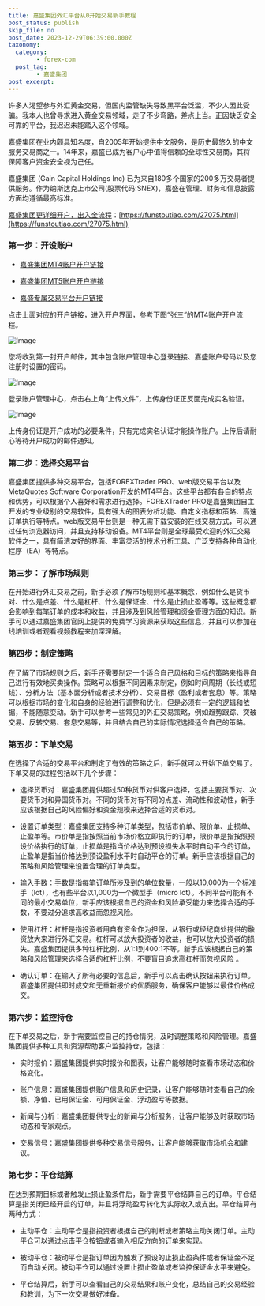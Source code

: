 ```yaml
---
title: 嘉盛集团外汇平台从0开始交易新手教程
post_status: publish
skip_file: no
post_date: 2023-12-29T06:39:00.000Z
taxonomy:
  category:
        - forex-com
  post_tag:
        - 嘉盛集团
post_excerpt: 
---
```

许多人渴望参与外汇黄金交易，但国内监管缺失导致黑平台泛滥，不少人因此受骗。我本人也曾寻求进入黄金交易领域，走了不少弯路，差点上当。正因缺乏安全可靠的平台，我迟迟未能踏入这个领域。

嘉盛集团在业内颇具知名度，自2005年开始提供中文服务，是历史最悠久的中文服务交易商之一。14年来，嘉盛已成为客户心中值得信赖的全球性交易商，其将保障客户资金安全视为己任。

嘉盛集团 (Gain Capital Holdings Inc) 已为来自180多个国家的200多万交易者提供服务。作为纳斯达克上市公司(股票代码:SNEX)，嘉盛在管理、财务和信息披露方面均遵循最高标准。

[嘉盛集团更详细开户，出入金流程](https://funstoutiao.com/27075.html)：[https://funstoutiao.com/27075.html](https://funstoutiao.com/27075.html)

### 第一步：开设账户

* [嘉盛集团MT4账户开户链接](https://s.ssgg.net/jsmt4)

* [嘉盛集团MT5账户开户链接](https://s.ssgg.net/jsmt5)

* [嘉盛专属交易平台开户链接](https://s.ssgg.net/js)

点击上面对应的开户链接，进入开户界面，参考下图“张三”的MT4账户开户流程。

![Image](https://prod-files-secure.s3.us-west-2.amazonaws.com/39ed1227-6d7d-4570-be36-9ccd4a2c4241/7a167aea-686b-400d-af59-4e18eb607a40/640.png?X-Amz-Algorithm=AWS4-HMAC-SHA256&X-Amz-Content-Sha256=UNSIGNED-PAYLOAD&X-Amz-Credential=ASIAZI2LB466XYNJJQP6%2F20250628%2Fus-west-2%2Fs3%2Faws4_request&X-Amz-Date=20250628T101313Z&X-Amz-Expires=3600&X-Amz-Security-Token=IQoJb3JpZ2luX2VjEJL%2F%2F%2F%2F%2F%2F%2F%2F%2F%2FwEaCXVzLXdlc3QtMiJHMEUCIQDl3WA28Vfw1y70qRyXyHu7IhSxf6LXxRAVr%2FEeUTJU%2BwIgOiCLzvLsYakDJSYU2BVjLJKDUwgwFwNtx%2Fy2WhRQvxwqiAQIi%2F%2F%2F%2F%2F%2F%2F%2F%2F%2F%2FARAAGgw2Mzc0MjMxODM4MDUiDNVrkCCOkJLrBf0BiCrcA5Q5SBGRU7D652xjmNecXVrfwvhlDPhS4BYAtAMrekk1jxasNRVMAo3QrUFYTaroaCJqHmZtMG71eox5wCskqjpUHBmA8absPKZoOg%2F9S3cB8uzPEZIqlijBh%2F6L8i4E9mFREb2gcAYQhc4kCHTJMGRgPgSjRxDfulXWMXtBF73gAp492Y4QeZa8%2BpbA5sTTT6Du9pe50Hi1MblvWQh1f8RUtQ7D0pM18coXGpVUR7K5Vm0V%2B9GPywVob8JRoEA4Km6XWOqIdxpcFzNfv1HkcqfXbxMvxvB8FuLT5Fn3xlBOPpgh0G%2Bmxx2bEJcf4%2FYe%2BnxgjoC9tVW5PbTPfgC8pPu2Rc9mNWHXMrR%2FGFog4yLpbTs76IsIlVGYwmuFkRRpEPGx5GQwG1j%2F6E9zAQHgZJWfH4SbXWOOLkKbwdht65c9aYqdLfrM7%2ByOLEfKKFBS8TXd1VKu457xkG2IHTZuatEq0IbggUKzd%2Bn2C%2BQ5ee9Nc%2FjTv5MguMTvq9R4tMXGML7E4gHKZMH%2BoXrLKaRoiOz4rOSzNR0NOgFtP6NEqukPa9bw2sS2QXiKiu2MYBWFSmZKehAVgm2wAjSB9MMwrTezWYsa3YdtiVr%2FdFJrJ70ThqTSR55gyGeq4Y%2FHMOfz%2FsIGOqUB%2FCmlf8%2BYPdMBaIVifOnlaiFCElLZHLs5gokG%2Bj6%2BIanJC%2BcmynyYgnJLoFnb59ox%2BnSIMGNnm0BcIzQctBCp7txaJa5MIa0cvz1sLrMT3HKTl4u5o09C1B8f2vgioQqwv9osDBvD%2Bpd30lThmK3l1a1cNuD1AR0gPliwYydnf3uY10r22Yfaw6znDV9Zfk860GEAmbvA6jtBW8xhIkmimTRFmwXd&X-Amz-Signature=165a57a9cdcea8dd1e929826cda290b95bc93ed7dd7648be35baa8739cec751f&X-Amz-SignedHeaders=host&x-amz-checksum-mode=ENABLED&x-id=GetObject)

您将收到第一封开户邮件，其中包含账户管理中心登录链接、嘉盛账户号码以及您注册时设置的密码。

![Image](https://prod-files-secure.s3.us-west-2.amazonaws.com/39ed1227-6d7d-4570-be36-9ccd4a2c4241/eaa1c6b3-2877-4284-a0e1-530e222c27fb/image.png?X-Amz-Algorithm=AWS4-HMAC-SHA256&X-Amz-Content-Sha256=UNSIGNED-PAYLOAD&X-Amz-Credential=ASIAZI2LB466XYNJJQP6%2F20250628%2Fus-west-2%2Fs3%2Faws4_request&X-Amz-Date=20250628T101313Z&X-Amz-Expires=3600&X-Amz-Security-Token=IQoJb3JpZ2luX2VjEJL%2F%2F%2F%2F%2F%2F%2F%2F%2F%2FwEaCXVzLXdlc3QtMiJHMEUCIQDl3WA28Vfw1y70qRyXyHu7IhSxf6LXxRAVr%2FEeUTJU%2BwIgOiCLzvLsYakDJSYU2BVjLJKDUwgwFwNtx%2Fy2WhRQvxwqiAQIi%2F%2F%2F%2F%2F%2F%2F%2F%2F%2F%2FARAAGgw2Mzc0MjMxODM4MDUiDNVrkCCOkJLrBf0BiCrcA5Q5SBGRU7D652xjmNecXVrfwvhlDPhS4BYAtAMrekk1jxasNRVMAo3QrUFYTaroaCJqHmZtMG71eox5wCskqjpUHBmA8absPKZoOg%2F9S3cB8uzPEZIqlijBh%2F6L8i4E9mFREb2gcAYQhc4kCHTJMGRgPgSjRxDfulXWMXtBF73gAp492Y4QeZa8%2BpbA5sTTT6Du9pe50Hi1MblvWQh1f8RUtQ7D0pM18coXGpVUR7K5Vm0V%2B9GPywVob8JRoEA4Km6XWOqIdxpcFzNfv1HkcqfXbxMvxvB8FuLT5Fn3xlBOPpgh0G%2Bmxx2bEJcf4%2FYe%2BnxgjoC9tVW5PbTPfgC8pPu2Rc9mNWHXMrR%2FGFog4yLpbTs76IsIlVGYwmuFkRRpEPGx5GQwG1j%2F6E9zAQHgZJWfH4SbXWOOLkKbwdht65c9aYqdLfrM7%2ByOLEfKKFBS8TXd1VKu457xkG2IHTZuatEq0IbggUKzd%2Bn2C%2BQ5ee9Nc%2FjTv5MguMTvq9R4tMXGML7E4gHKZMH%2BoXrLKaRoiOz4rOSzNR0NOgFtP6NEqukPa9bw2sS2QXiKiu2MYBWFSmZKehAVgm2wAjSB9MMwrTezWYsa3YdtiVr%2FdFJrJ70ThqTSR55gyGeq4Y%2FHMOfz%2FsIGOqUB%2FCmlf8%2BYPdMBaIVifOnlaiFCElLZHLs5gokG%2Bj6%2BIanJC%2BcmynyYgnJLoFnb59ox%2BnSIMGNnm0BcIzQctBCp7txaJa5MIa0cvz1sLrMT3HKTl4u5o09C1B8f2vgioQqwv9osDBvD%2Bpd30lThmK3l1a1cNuD1AR0gPliwYydnf3uY10r22Yfaw6znDV9Zfk860GEAmbvA6jtBW8xhIkmimTRFmwXd&X-Amz-Signature=c253d7b14aeee3b0bbba58ff986b9c94a45f618e052ad363b6e9e9e2b97dcfc6&X-Amz-SignedHeaders=host&x-amz-checksum-mode=ENABLED&x-id=GetObject)

登录账户管理中心，点击右上角“上传文件”，上传身份证正反面完成实名验证。

![Image](https://prod-files-secure.s3.us-west-2.amazonaws.com/39ed1227-6d7d-4570-be36-9ccd4a2c4241/54090639-09fc-46b4-a135-e0289f707147/image.png?X-Amz-Algorithm=AWS4-HMAC-SHA256&X-Amz-Content-Sha256=UNSIGNED-PAYLOAD&X-Amz-Credential=ASIAZI2LB466XYNJJQP6%2F20250628%2Fus-west-2%2Fs3%2Faws4_request&X-Amz-Date=20250628T101313Z&X-Amz-Expires=3600&X-Amz-Security-Token=IQoJb3JpZ2luX2VjEJL%2F%2F%2F%2F%2F%2F%2F%2F%2F%2FwEaCXVzLXdlc3QtMiJHMEUCIQDl3WA28Vfw1y70qRyXyHu7IhSxf6LXxRAVr%2FEeUTJU%2BwIgOiCLzvLsYakDJSYU2BVjLJKDUwgwFwNtx%2Fy2WhRQvxwqiAQIi%2F%2F%2F%2F%2F%2F%2F%2F%2F%2F%2FARAAGgw2Mzc0MjMxODM4MDUiDNVrkCCOkJLrBf0BiCrcA5Q5SBGRU7D652xjmNecXVrfwvhlDPhS4BYAtAMrekk1jxasNRVMAo3QrUFYTaroaCJqHmZtMG71eox5wCskqjpUHBmA8absPKZoOg%2F9S3cB8uzPEZIqlijBh%2F6L8i4E9mFREb2gcAYQhc4kCHTJMGRgPgSjRxDfulXWMXtBF73gAp492Y4QeZa8%2BpbA5sTTT6Du9pe50Hi1MblvWQh1f8RUtQ7D0pM18coXGpVUR7K5Vm0V%2B9GPywVob8JRoEA4Km6XWOqIdxpcFzNfv1HkcqfXbxMvxvB8FuLT5Fn3xlBOPpgh0G%2Bmxx2bEJcf4%2FYe%2BnxgjoC9tVW5PbTPfgC8pPu2Rc9mNWHXMrR%2FGFog4yLpbTs76IsIlVGYwmuFkRRpEPGx5GQwG1j%2F6E9zAQHgZJWfH4SbXWOOLkKbwdht65c9aYqdLfrM7%2ByOLEfKKFBS8TXd1VKu457xkG2IHTZuatEq0IbggUKzd%2Bn2C%2BQ5ee9Nc%2FjTv5MguMTvq9R4tMXGML7E4gHKZMH%2BoXrLKaRoiOz4rOSzNR0NOgFtP6NEqukPa9bw2sS2QXiKiu2MYBWFSmZKehAVgm2wAjSB9MMwrTezWYsa3YdtiVr%2FdFJrJ70ThqTSR55gyGeq4Y%2FHMOfz%2FsIGOqUB%2FCmlf8%2BYPdMBaIVifOnlaiFCElLZHLs5gokG%2Bj6%2BIanJC%2BcmynyYgnJLoFnb59ox%2BnSIMGNnm0BcIzQctBCp7txaJa5MIa0cvz1sLrMT3HKTl4u5o09C1B8f2vgioQqwv9osDBvD%2Bpd30lThmK3l1a1cNuD1AR0gPliwYydnf3uY10r22Yfaw6znDV9Zfk860GEAmbvA6jtBW8xhIkmimTRFmwXd&X-Amz-Signature=d46c83aab39e5e11a34c87cfc83c4a8e7fb12c3789a0259f7f2bd0e9e05f7931&X-Amz-SignedHeaders=host&x-amz-checksum-mode=ENABLED&x-id=GetObject)

上传身份证是开户成功的必要条件，只有完成实名认证才能操作账户。上传后请耐心等待开户成功的邮件通知。

### 第二步：选择交易平台

嘉盛集团提供多种交易平台，包括FOREXTrader PRO、web版交易平台以及MetaQuotes Software Corporation开发的MT4平台。这些平台都有各自的特点和优势，可以根据个人喜好和需求进行选择。FOREXTrader PRO是嘉盛集团自主开发的专业级别的交易软件，具有强大的图表分析功能、自定义指标和策略、高速订单执行等特点。web版交易平台则是一种无需下载安装的在线交易方式，可以通过任何浏览器访问，并且支持移动设备。MT4平台则是全球最受欢迎的外汇交易软件之一，具有简洁友好的界面、丰富灵活的技术分析工具、广泛支持各种自动化程序（EA）等特点。

### 第三步：了解市场规则

在开始进行外汇交易之前，新手必须了解市场规则和基本概念，例如什么是货币对、什么是点差、什么是杠杆、什么是保证金、什么是止损止盈等等。这些概念都会影响到每笔订单的成本和收益，并且涉及到风险管理和资金管理方面的知识。新手可以通过嘉盛集团官网上提供的免费学习资源来获取这些信息，并且可以参加在线培训或者观看视频教程来加深理解。

### 第四步：制定策略

在了解了市场规则之后，新手还需要制定一个适合自己风格和目标的策略来指导自己进行有效地买卖操作。策略可以根据不同因素来制定，例如时间周期（长线或短线）、分析方法（基本面分析或者技术分析）、交易目标（盈利或者套息）等。策略可以根据市场的变化和自身的经验进行调整和优化，但是必须有一定的逻辑和依据，不能随意变动。新手可以参考一些常见的外汇交易策略，例如趋势跟踪、突破交易、反转交易、套息交易等，并且结合自己的实际情况选择适合自己的策略。

### 第五步：下单交易

在选择了合适的交易平台和制定了有效的策略之后，新手就可以开始下单交易了。下单交易的过程包括以下几个步骤：

* 选择货币对：嘉盛集团提供超过50种货币对供客户选择，包括主要货币对、次要货币对和异国货币对。不同的货币对有不同的点差、流动性和波动性，新手应该根据自己的风险偏好和资金规模来选择合适的货币对。

* 设置订单类型：嘉盛集团支持多种订单类型，包括市价单、限价单、止损单、止盈单等。市价单是指按照当前市场价格立即执行的订单，限价单是指按照预设价格执行的订单，止损单是指当价格达到预设损失水平时自动平仓的订单，止盈单是指当价格达到预设盈利水平时自动平仓的订单。新手应该根据自己的策略和风险管理来设置合理的订单类型。

* 输入手数：手数是指每笔订单所涉及到的单位数量，一般以10,000为一个标准手（lot），也有些平台以1,000为一个微型手（micro lot）。不同平台可能有不同的最小交易单位，新手应该根据自己的资金和风险承受能力来选择合适的手数，不要过分追求高收益而忽视风险。

* 使用杠杆：杠杆是指投资者用自有资金作为担保，从银行或经纪商处提供的融资放大来进行外汇交易。杠杆可以放大投资者的收益，也可以放大投资者的损失。嘉盛集团提供多种杠杆比例，从1:1到400:1不等。新手应该根据自己的策略和风险管理来选择合适的杠杆比例，不要盲目追求高杠杆而忽视风险 。

* 确认订单：在输入了所有必要的信息后，新手可以点击确认按钮来执行订单。嘉盛集团提供即时成交和无重新报价的优质服务，确保客户能够以最佳价格成交。

### 第六步：监控持仓

在下单交易之后，新手需要监控自己的持仓情况，及时调整策略和风险管理。嘉盛集团提供多种工具和资源帮助客户监控持仓，包括：

* 实时报价：嘉盛集团提供实时报价和图表，让客户能够随时查看市场动态和价格变化。

* 账户信息：嘉盛集团提供账户信息和历史记录，让客户能够随时查看自己的余额、净值、已用保证金、可用保证金、浮动盈亏等数据。

* 新闻与分析：嘉盛集团提供专业的新闻与分析服务，让客户能够及时获取市场动态和专家观点。

* 交易信号：嘉盛集团提供多种交易信号服务，让客户能够获取市场机会和建议。

### 第七步：平仓结算

在达到预期目标或者触发止损止盈条件后，新手需要平仓结算自己的订单。平仓结算是指关闭已经开启的订单，并且将浮动盈亏转化为实际收入或支出。平仓结算有两种方式：

* 主动平仓：主动平仓是指投资者根据自己的判断或者策略主动关闭订单。主动平仓可以通过点击平仓按钮或者输入相反方向的订单来实现。

* 被动平仓：被动平仓是指订单因为触发了预设的止损止盈条件或者保证金不足而自动关闭。被动平仓可以通过设置止损止盈单或者监控保证金水平来避免。

* 平仓结算后，新手可以查看自己的交易结果和账户变化，总结自己的交易经验和教训，为下一次交易做好准备。